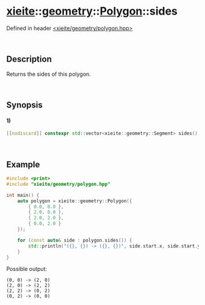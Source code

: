 # [xieite](../../../../../xieite.md)\:\:[geometry](../../../../../geometry.md)\:\:[Polygon<Number>](../../../polygon.md)\:\:sides
Defined in header [<xieite/geometry/polygon.hpp>](../../../../../../include/xieite/geometry/polygon.hpp)

&nbsp;

## Description
Returns the sides of this polygon.

&nbsp;

## Synopsis
#### 1)
```cpp
[[nodiscard]] constexpr std::vector<xieite::geometry::Segment> sides() const noexcept;
```

&nbsp;

## Example
```cpp
#include <print>
#include "xieite/geometry/polygon.hpp"

int main() {
    auto polygon = xieite::geometry::Polygon({
        { 0.0, 0.0 },
        { 2.0, 0.0 },
        { 2.0, 2.0 },
        { 0.0, 2.0 }
    });

    for (const auto& side : polygon.sides()) {
        std::println("({}, {}) -> ({}, {})", side.start.x, side.start.y, side.end.x, side.end.y);
    }
}
```
Possible output:
```
(0, 0) -> (2, 0)
(2, 0) -> (2, 2)
(2, 2) -> (0, 2)
(0, 2) -> (0, 0)
```

